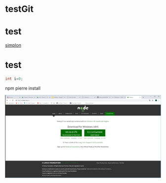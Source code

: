 # testGit
# test
[simplon](http://www.simplon.co)
# test

```java
int i=0;
```
npm pierre install

![image](nodejsDownload.png)
